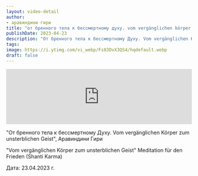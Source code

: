 ```yaml
---
layout: video-detail
author:
- аравиндини гири
title: "от бренного тела к бессмертному духу. vom vergänglichen körper zum unsterblichen geist"
publishDate: 2023-04-23
description: "От бренного тела к бессмертному Духу. Vom vergänglichen Körper zum unsterblichen Geist, Аравиндини Гири  Vom vergänglichen Körper zum unsterblichen Geist Meditation für den Frieden (Shanti Karma)    Дата  23.04.2023 г."
tags: 
image: https://i.ytimg.com/vi_webp/Fs83DvX3QS4/hqdefault.webp
draft: false
---
```


<iframe width="100%" src="https://www.youtube.com/embed/Fs83DvX3QS4" frameborder="0" allowfullscreen=""></iframe> 

 "От бренного тела к бессмертному Духу. Vom vergänglichen Körper zum unsterblichen Geist", Аравиндини Гири

 "Vom vergänglichen Körper zum unsterblichen Geist" Meditation für den Frieden (Shanti Karma)  

  
 Дата: 23.04.2023 г.

  

 